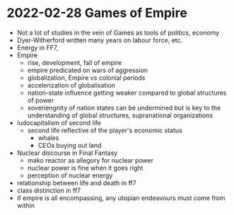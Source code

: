 # 2022-02-28 Games of Empire

* Not a lot of studies in the vein of Games as tools of politics, economy
* Dyer-Witherford written many years on labour force, etc.
* Energy in FF7, 
* Empire
  * rise, development, fall of empire
  * empire predicated on wars of aggression
  * globalization, Empire vs colonial periods
  * accelerization of globalisation
  * nation-state influence getting weaker compared to global structures of power
  * soveriengnity of nation states can be undermined but is key to the understanding of global structures, supranational organizations
* ludocapitalism of second life
  * second life reflective of the player's economic status
    * whales
    * CEOs buying out land
* Nuclear discourse in Final Fantasy
  * mako reactor as allegory for nuclear power
  * nuclear power is fine when it goes right
  * perception of nuclear energy
* relationship between life and death in ff7
* class distinction in ff7
* if empire is all encompassing, any utopian endeavours must come from within